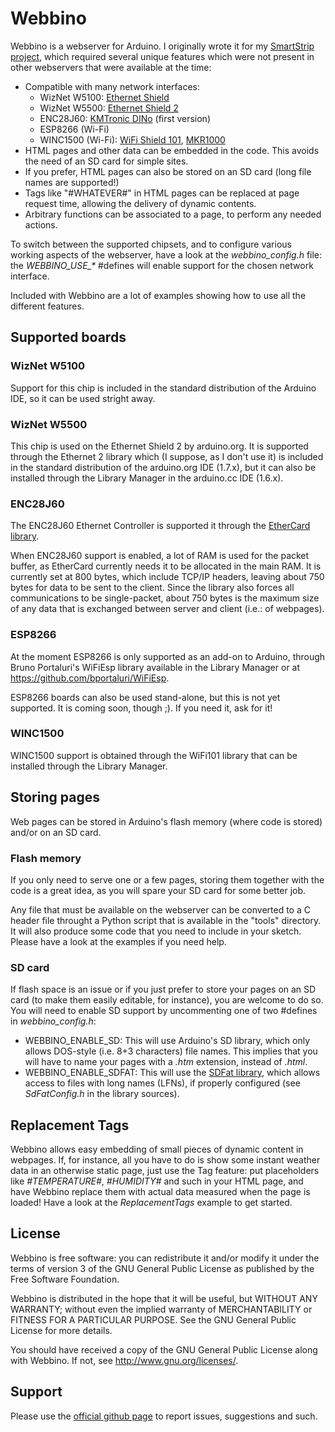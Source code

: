 # Webbino

Webbino is a webserver for Arduino.  I originally wrote it for my [SmartStrip
project](https://github.com/SukkoPera/SmartStrip), which required several unique
features which were not present in other webservers that were available at the
time:
- Compatible with many network interfaces:
  - WizNet W5100: [Ethernet Shield](https://www.arduino.cc/en/Main/ArduinoEthernetShield)
  - WizNet W5500: [Ethernet Shield 2](http://www.arduino.org/products/shields/arduino-ethernet-shield-2)
  - ENC28J60: [KMTronic DINo](http://sigma-shop.com/product/72/web-internet-ethernet-controlled-relay-board-arduino-compatible-rs485-usb.html) (first version)
  - ESP8266 (Wi-Fi)
  - WINC1500 (Wi-Fi): [WiFi Shield 101](https://www.arduino.cc/en/Main/ArduinoWiFiShield101), [MKR1000](https://www.arduino.cc/en/Main/ArduinoMKR1000)
- HTML pages and other data can be embedded in the code. This avoids the need of
  an SD card for simple sites.
- If you prefer, HTML pages can also be stored on an SD card (long file names are
  supported!)
- Tags like "#WHATEVER#" in HTML pages can be replaced at page request time,
  allowing the delivery of dynamic contents.
- Arbitrary functions can be associated to a page, to perform any needed
  actions.

To switch between the supported chipsets, and to configure various working aspects of the webserver, have a look at the _webbino_config.h_ file: the _WEBBINO_USE\_*_ #defines will enable support for the chosen network interface.

Included with Webbino are a lot of examples showing how to use all the different features.

## Supported boards
### WizNet W5100
Support for this chip is included in the standard distribution of the Arduino IDE, so it can be used stright away.

### WizNet W5500
This chip is used on the Ethernet Shield 2 by arduino.org. It is supported through the Ethernet 2 library which (I suppose, as I don't use it) is included in the standard distribution of the arduino.org IDE (1.7.x), but it can also be installed through the Library Manager in the arduino.cc IDE (1.6.x).

### ENC28J60
The ENC28J60 Ethernet Controller is supported it through the [EtherCard library](https://github.com/jcw/ethercard/).

When ENC28J60 support is enabled, a lot of RAM is used for the packet buffer, as EtherCard currently needs it to be allocated in the main RAM. It is currently set at 800 bytes, which include TCP/IP headers, leaving about 750 bytes for data to be sent to the client. Since the library also forces all communications to be single-packet, about 750 bytes is the maximum size of any data that is exchanged between server and client (i.e.: of webpages).

### ESP8266
At the moment ESP8266 is only supported as an add-on to Arduino, through Bruno Portaluri's WiFiEsp library available in the Library Manager or at https://github.com/bportaluri/WiFiEsp.

ESP8266 boards can also be used stand-alone, but this is not yet supported. It is coming soon, though ;). If you need it, ask for it!

### WINC1500
WINC1500 support is obtained through the WiFi101 library that can be installed through the Library Manager.

## Storing pages
Web pages can be stored in Arduino's flash memory (where code is stored) and/or on an SD card.

### Flash memory
If you only need to serve one or a few pages, storing them together with the code is a great idea, as you will spare your SD card for some better job.

Any file that must be available on the webserver can be converted to a C header file throught a Python script that is available in the "tools" directory. It will also produce some code that you need to include in your sketch. Please have a look at the examples if you need help.

### SD card
If flash space is an issue or if you just prefer to store your pages on an SD card (to make them easily editable, for instance), you are welcome to do so. You will need to enable SD support by uncommenting one of two #defines in _webbino_config.h_:
- WEBBINO_ENABLE_SD: This will use Arduino's SD library, which only allows DOS-style (i.e. 8+3 characters) file names. This implies that you will have to name your pages with a _.htm_ extension, instead of _.html_.
- WEBBINO_ENABLE_SDFAT: This will use the [SDFat library](https://github.com/greiman/SdFat), which allows access to files with long names (LFNs), if properly configured (see _SdFatConfig.h_ in the library sources).

## Replacement Tags
Webbino allows easy embedding of small pieces of dynamic content in webpages. If, for instance, all you have to do is show some instant weather data in an otherwise static page, just use the Tag feature: put placeholders like _#TEMPERATURE#_, _#HUMIDITY#_ and such in your HTML page, and have Webbino replace them with actual data measured when the page is loaded! Have a look at the _ReplacementTags_ example to get started.

## License
Webbino is free software: you can redistribute it and/or modify
it under the terms of version 3 of the GNU General Public License as published by the Free Software Foundation.

Webbino is distributed in the hope that it will be useful, but WITHOUT ANY WARRANTY; without even the implied warranty of MERCHANTABILITY or FITNESS FOR A PARTICULAR PURPOSE.  See the GNU General Public License for more details.

You should have received a copy of the GNU General Public License along with Webbino. If not, see <http://www.gnu.org/licenses/>.

## Support
Please use the [official github page](https://github.com/SukkoPera/Webbino) to report issues, suggestions and such.
